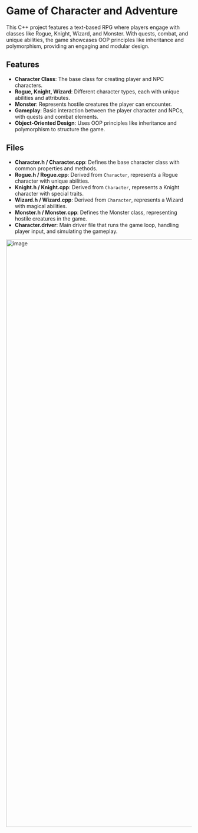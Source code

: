 # Game of Character and Adventure

This C++ project features a text-based RPG where players engage with classes like Rogue, Knight, Wizard, and Monster. With quests, combat, and unique abilities, the game showcases OOP principles like inheritance and polymorphism, providing an engaging and modular design.

## Features
- **Character Class**: The base class for creating player and NPC characters.
- **Rogue, Knight, Wizard**: Different character types, each with unique abilities and attributes.
- **Monster**: Represents hostile creatures the player can encounter.
- **Gameplay**: Basic interaction between the player character and NPCs, with quests and combat elements.
- **Object-Oriented Design**: Uses OOP principles like inheritance and polymorphism to structure the game.

## Files
- **Character.h / Character.cpp**: Defines the base character class with common properties and methods.
- **Rogue.h / Rogue.cpp**: Derived from `Character`, represents a Rogue character with unique abilities.
- **Knight.h / Knight.cpp**: Derived from `Character`, represents a Knight character with special traits.
- **Wizard.h / Wizard.cpp**: Derived from `Character`, represents a Wizard with magical abilities.
- **Monster.h / Monster.cpp**: Defines the Monster class, representing hostile creatures in the game.
- **Character.driver**: Main driver file that runs the game loop, handling player input, and simulating the gameplay.
<img width="1590" alt="image" src="https://github.com/user-attachments/assets/9dbcd6e3-b374-4a0e-b014-1a0dc1377463" />
